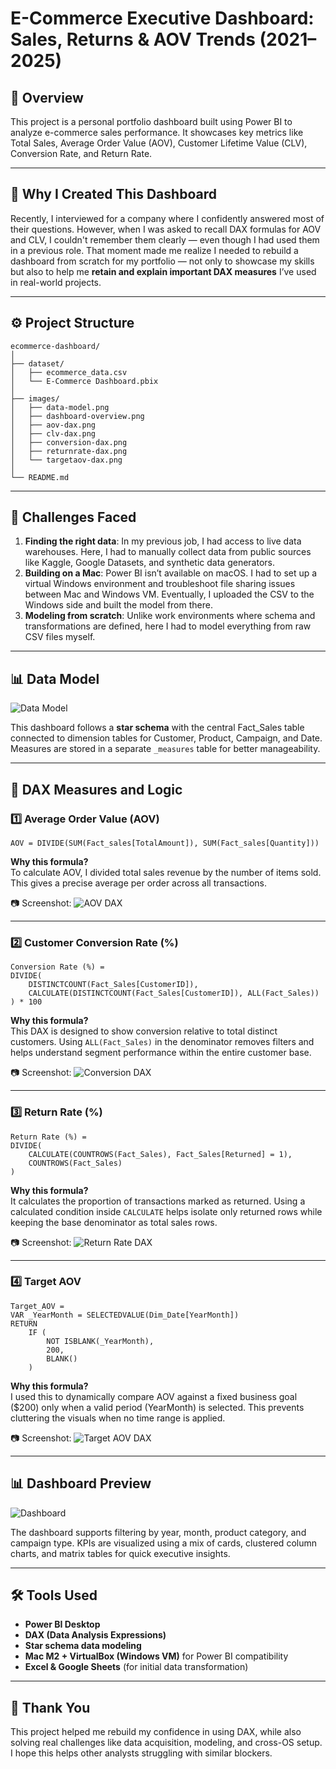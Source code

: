 # E-Commerce Executive Dashboard: Sales, Returns & AOV Trends (2021–2025)

## 📌 Overview

This project is a personal portfolio dashboard built using Power BI to analyze e-commerce sales performance. It showcases key metrics like Total Sales, Average Order Value (AOV), Customer Lifetime Value (CLV), Conversion Rate, and Return Rate.

---

## 🎯 Why I Created This Dashboard

Recently, I interviewed for a company where I confidently answered most of their questions. However, when I was asked to recall DAX formulas for AOV and CLV, I couldn't remember them clearly — even though I had used them in a previous role. That moment made me realize I needed to rebuild a dashboard from scratch for my portfolio — not only to showcase my skills but also to help me **retain and explain important DAX measures** I’ve used in real-world projects.

---

## ⚙️ Project Structure

```
ecommerce-dashboard/
│
├── dataset/
│   ├── ecommerce_data.csv
│   └── E-Commerce Dashboard.pbix
│
├── images/
│   ├── data-model.png
│   ├── dashboard-overview.png
│   ├── aov-dax.png
│   ├── clv-dax.png
│   ├── conversion-dax.png
│   ├── returnrate-dax.png
│   └── targetaov-dax.png
│
└── README.md
```

---

## 🚧 Challenges Faced

1. **Finding the right data**: In my previous job, I had access to live data warehouses. Here, I had to manually collect data from public sources like Kaggle, Google Datasets, and synthetic data generators.
2. **Building on a Mac**: Power BI isn’t available on macOS. I had to set up a virtual Windows environment and troubleshoot file sharing issues between Mac and Windows VM. Eventually, I uploaded the CSV to the Windows side and built the model from there.
3. **Modeling from scratch**: Unlike work environments where schema and transformations are defined, here I had to model everything from raw CSV files myself.

---

## 📊 Data Model

![Data Model](Modeling%20and%20measures%20images/Data_Model.png)

This dashboard follows a **star schema** with the central Fact_Sales table connected to dimension tables for Customer, Product, Campaign, and Date. Measures are stored in a separate `_measures` table for better manageability.

---

## 📐 DAX Measures and Logic

### 1️⃣ **Average Order Value (AOV)**  
```DAX
AOV = DIVIDE(SUM(Fact_sales[TotalAmount]), SUM(Fact_sales[Quantity]))
```
**Why this formula?**  
To calculate AOV, I divided total sales revenue by the number of items sold. This gives a precise average per order across all transactions.

📷 Screenshot: ![AOV DAX](images/aov-dax.png)

---

### 2️⃣ **Customer Conversion Rate (%)**  
```DAX
Conversion Rate (%) = 
DIVIDE(
    DISTINCTCOUNT(Fact_Sales[CustomerID]),
    CALCULATE(DISTINCTCOUNT(Fact_Sales[CustomerID]), ALL(Fact_Sales))
) * 100
```
**Why this formula?**  
This DAX is designed to show conversion relative to total distinct customers. Using `ALL(Fact_Sales)` in the denominator removes filters and helps understand segment performance within the entire customer base.

📷 Screenshot: ![Conversion DAX](images/conversion-dax.png)

---

### 3️⃣ **Return Rate (%)**  
```DAX
Return Rate (%) = 
DIVIDE(
    CALCULATE(COUNTROWS(Fact_Sales), Fact_Sales[Returned] = 1),
    COUNTROWS(Fact_Sales)
)
```
**Why this formula?**  
It calculates the proportion of transactions marked as returned. Using a calculated condition inside `CALCULATE` helps isolate only returned rows while keeping the base denominator as total sales rows.

📷 Screenshot: ![Return Rate DAX](images/returnrate-dax.png)

---

### 4️⃣ **Target AOV**  
```DAX
Target_AOV =
VAR _YearMonth = SELECTEDVALUE(Dim_Date[YearMonth])
RETURN
    IF (
        NOT ISBLANK(_YearMonth),
        200,
        BLANK()
    )
```
**Why this formula?**  
I used this to dynamically compare AOV against a fixed business goal ($200) only when a valid period (YearMonth) is selected. This prevents cluttering the visuals when no time range is applied.

📷 Screenshot: ![Target AOV DAX](images/targetaov-dax.png)

---

## 📊 Dashboard Preview

![Dashboard](images/dashboard-overview.png)

The dashboard supports filtering by year, month, product category, and campaign type. KPIs are visualized using a mix of cards, clustered column charts, and matrix tables for quick executive insights.

---

## 🛠 Tools Used

- **Power BI Desktop**
- **DAX (Data Analysis Expressions)**
- **Star schema data modeling**
- **Mac M2 + VirtualBox (Windows VM)** for Power BI compatibility
- **Excel & Google Sheets** (for initial data transformation)

---

## 🙌 Thank You

This project helped me rebuild my confidence in using DAX, while also solving real challenges like data acquisition, modeling, and cross-OS setup. I hope this helps other analysts struggling with similar blockers.
